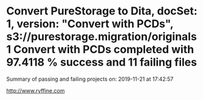 # Convert PureStorage to Dita, docSet: 1, version: "Convert with PCDs", s3://purestorage.migration/originals1 Convert with PCDs completed with 97.4118 % success and 11 failing files

Summary of passing and failing projects on: 2019-11-21 at 17:42:57

http://www.ryffine.com
